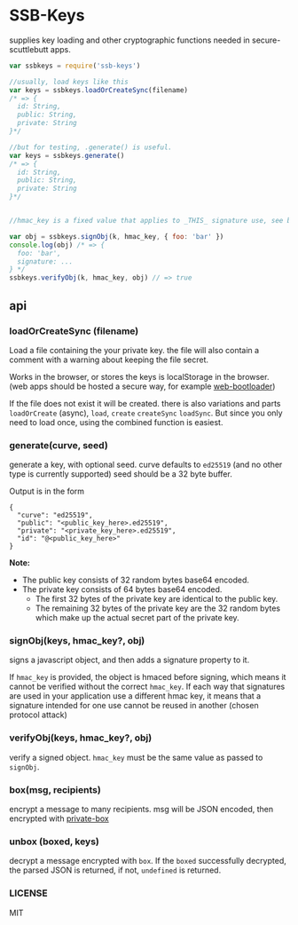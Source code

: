 # SSB-Keys

supplies key loading and other cryptographic functions needed in secure-scuttlebutt apps.

```js
var ssbkeys = require('ssb-keys')

//usually, load keys like this
var keys = ssbkeys.loadOrCreateSync(filename)
/* => {
  id: String,
  public: String,
  private: String
}*/

//but for testing, .generate() is useful.
var keys = ssbkeys.generate()
/* => {
  id: String,
  public: String,
  private: String
}*/


//hmac_key is a fixed value that applies to _THIS_ signature use, see below.

var obj = ssbkeys.signObj(k, hmac_key, { foo: 'bar' })
console.log(obj) /* => {
  foo: 'bar',
  signature: ...
} */
ssbkeys.verifyObj(k, hmac_key, obj) // => true
```

## api

### loadOrCreateSync (filename)

Load a file containing the your private key. the file will also
contain a comment with a warning about keeping the file secret.

Works in the browser, or stores the keys is localStorage in the browser.
(web apps should be hosted a secure way, for example [web-bootloader](https://github.com/dominictarr/web-bootloader))

If the file does not exist it will be created. there is also
variations and parts `loadOrCreate` (async), `load`, `create`
`createSync` `loadSync`. But since you only need to load once,
using the combined function is easiest.

### generate(curve, seed)

generate a key, with optional seed.
curve defaults to `ed25519` (and no other type is currently supported)
seed should be a 32 byte buffer.

Output is in the form

    {
      "curve": "ed25519",
      "public": "<public_key_here>.ed25519",
      "private": "<private_key_here>.ed25519",
      "id": "@<public_key_here>"
    }

**Note:**

- The public key consists of 32 random bytes base64 encoded.
- The private key consists of 64 bytes base64 encoded.
  - The first 32 bytes of the private key are identical to the public key.
  - The remaining 32 bytes of the private key are the 32 random bytes which make up the actual secret part of the private key.

### signObj(keys, hmac_key?, obj)

signs a javascript object, and then adds a signature property to it.

If `hmac_key` is provided, the object is hmaced before signing,
which means it cannot be verified without the correct `hmac_key`.
If each way that signatures are used in your application use a different
hmac key, it means that a signature intended for one use cannot be reused in another
(chosen protocol attack)

### verifyObj(keys, hmac_key?, obj)

verify a signed object. `hmac_key` must be the same value as passed to `signObj`.

### box(msg, recipients)

encrypt a message to many recipients. msg will be JSON encoded, then encrypted
with [private-box](https://github.com/auditdrivencrypto/private-box)

### unbox (boxed, keys)

decrypt a message encrypted with `box`. If the `boxed` successfully decrypted,
the parsed JSON is returned, if not, `undefined` is returned.

### LICENSE

MIT

